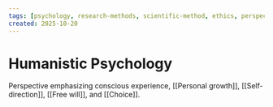 ```yaml
---
tags: [psychology, research-methods, scientific-method, ethics, perspectives]
created: 2025-10-20
---
```

# Humanistic Psychology

Perspective emphasizing conscious experience, [[Personal growth]], [[Self-direction]], [[Free will]], and [[Choice]].
